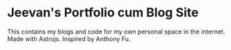 # Jeevan's Portfolio cum Blog Site

This contains my blogs and code for my own personal space in the internet. Made with Astrojs. Inspired by Anthony Fu. 
